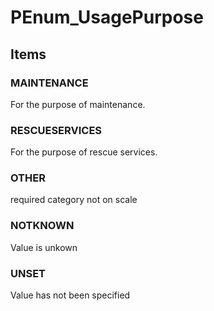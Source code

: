 # PEnum_UsagePurpose


<!-- end of short definition -->
## Items

### MAINTENANCE
For the purpose of maintenance.

### RESCUESERVICES
For the purpose of rescue services.

### OTHER
required category not on scale

### NOTKNOWN
Value is unkown

### UNSET
Value has not been specified
